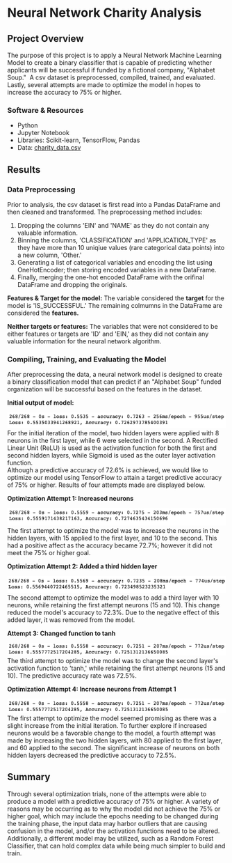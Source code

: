 # Neural Network Charity Analysis

## Project Overview
The purpose of this project is to apply a Neural Network Machine Learning Model to create a binary classifier that is capable of predicting whether applicants will be successful if funded by a fictional company, "Alphabet Soup."  A csv dataset is preprocessed, compiled, trained, and evaluated.  Lastly, several attempts are made to optimize the model in hopes to increase the accuracy to 75% or higher.

### Software & Resources
- Python
- Jupyter Notebook
- Libraries: Scikit-learn, TensorFlow, Pandas
- Data: [charity_data.csv](https://github.com/retroxsky06/Neural_Network_Charity_Analysis/blob/main/Resources/charity_data.csv)

## Results
### Data Preprocessing
Prior to analysis, the csv dataset is first read into a Pandas DataFrame and then cleaned and transformed. The preprocessing method includes:   
1) Dropping the columns 'EIN' and 'NAME' as they do not contain any valuable information.
2) Binning the columns, 'CLASSIFICATION' and 'APPLICATION_TYPE' as they have more than 10 uniqiue values (rare categorical data points) into a new column, 'Other.'
3) Generating a list of categorical variables and encoding the list using OneHotEncoder; then storing encoded variables in a new DataFrame.
4) Finally, merging the one-hot encoded DataFrame with the orifinal DataFrame and dropping the originals.

**Features & Target for the model:**
The variable considered the **target** for the model is 'IS_SUCCESSFUL.'  The remaining colmumns in the DataFrame are considered the **features.**

**Neither targets or features:**
The variables that were not considered to be either features or targets are 'ID' and 'EIN,' as they did not contain any valuable information for the neural network algorithm.

### Compiling, Training, and Evaluating the Model
After preprocessing the data, a neural network model is designed to create a binary classification model that can predict if an "Alphabet Soup" funded organization will be successful based on the features in the dataset. 

**Initial output of model:**

![fig1](https://github.com/retroxsky06/Neural_Network_Charity_Analysis/blob/main/images/initial.png)
For the initial iteration of the model, two hidden layers were applied with 8 neurons in the first layer, while 6 were selected in the second. A Rectified Linear Unit (ReLU) is used as the activation function for both the first and second hidden layers, while Sigmoid is used as the outer layer activation function.  
Although a predictive accuracy of 72.6% is achieved, we would like to optimize our model using TensorFlow to attain a target predictive accuracy of 75% or higher.  Results of four attempts made are displayed below.

**Optimization Attempt 1: Increased neurons**

![fig2](https://github.com/retroxsky06/Neural_Network_Charity_Analysis/blob/main/images/attempt_1_relu_neurons.png)
The first attempt to optimize the model was to increase the neurons in the hidden layers, with 15 applied to the first layer, and 10 to the second. This had a positive affect as the accuracy became 72.7%; however it did not meet the 75% or higher goal.

**Optimization Attempt 2: Added a third hidden layer**

![fig3](https://github.com/retroxsky06/Neural_Network_Charity_Analysis/blob/main/images/attempt2_added_layer.png)
The second attempt to optimize the model was to add a third layer with 10 neurons, while retaining the first attempt neurons (15 and 10). This change reduced the model's accuracy to 72.3%. Due to the negative effect of this added layer, it was removed from the model.

**Attempt 3: Changed function to tanh**

![fig4](https://github.com/retroxsky06/Neural_Network_Charity_Analysis/blob/main/images/attempt3_tanh.png)
The third attempt to optimize the model was to change the second layer's activation function to 'tanh,' while retaining the first attempt neurons (15 and 10). The predictive accuracy rate was 72.5%. 

**Optimization Attempt 4: Increase neurons from Attempt 1**

![fig4](https://github.com/retroxsky06/Neural_Network_Charity_Analysis/blob/main/images/attempt4.png)
The first attempt to optimize the model seemed promising as there was a slight increase from the initial iteration. To further explore if increased neurons would be a favorable change to the model, a fourth attempt was made by increasing the two hidden layers, with 80 applied to the first layer, and 60 applied to the second. The significant increase of neurons on both hidden layers decreased the predictive accuracy to 72.5%.

## Summary
Through several optimization trials, none of the attempts were able to produce a model with a predictive accuracy of 75% or higher.  A variety of reasons may be occurring as to why the model did not achieve the 75% or higher goal, which may include the epochs needing to be changed during the training phase, the input data may harbor outliers that are causing confusion in the model, and/or the activation functions need to be altered. Additionally, a different model may be utilized, such as a Random Forest Classifier, that can hold complex data while being much simpler to build and train.  


